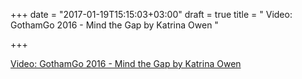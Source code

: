 +++
date = "2017-01-19T15:15:03+03:00"
draft = true
title = " Video: GothamGo 2016 - Mind the Gap by Katrina Owen "

+++

<p><a href="/stories/1572-video-gothamgo-2016-mind-the-gap-by-katrina-owen"> Video: GothamGo 2016 - Mind the Gap by Katrina Owen </a></p>
